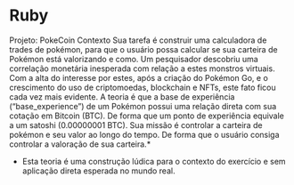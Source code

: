 # Ruby

Projeto: PokeCoin
Contexto
Sua tarefa é construir uma calculadora de trades de pokémon, para que o usuário possa
calcular se sua carteira de Pokémon está valorizando e como.
Um pesquisador descobriu uma correlação monetária inesperada com relação a estes
monstros virtuais. Com a alta do interesse por estes, após a criação do Pokémon Go, e o crescimento
do uso de criptomoedas, blockchain e NFTs, este fato ficou cada vez mais evidente. A teoria é que a
base de experiência (“base_experience”) de um Pokémon possui uma relação direta com sua cotação
em Bitcoin (BTC). De forma que um ponto de experiência equivale a um satoshi (0.00000001 BTC).
Sua missão é controlar a carteira de pokémon e seu valor ao longo do tempo. De forma que o
usuário consiga controlar a valoração de sua carteira.*
* Esta teoria é uma construção lúdica para o contexto do exercício e sem aplicação direta
esperada no mundo real.
